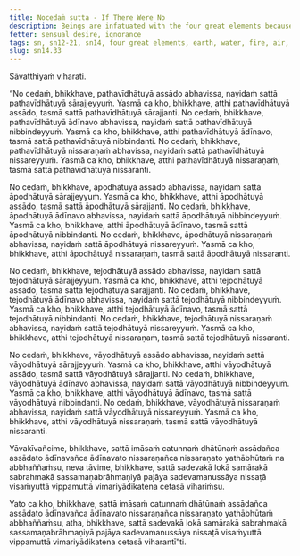 ```yaml
---
title: Nocedaṁ sutta - If There Were No
description: Beings are infatuated with the four great elements because of the gratification in them, become disenchanted with them because of the drawback, and escape from them because there is an escape.
fetter: sensual desire, ignorance
tags: sn, sn12-21, sn14, four great elements, earth, water, fire, air, gratification, drawback, escape, disenchantment, infatuation, disentanglement, liberation, boundless mind, release
slug: sn14.33
---
```


Sāvatthiyaṁ viharati.

“No cedaṁ, bhikkhave, pathavīdhātuyā assādo abhavissa, nayidaṁ sattā pathavīdhātuyā sārajjeyyuṁ. Yasmā ca kho, bhikkhave, atthi pathavīdhātuyā assādo, tasmā sattā pathavīdhātuyā sārajjanti. No cedaṁ, bhikkhave, pathavīdhātuyā ādīnavo abhavissa, nayidaṁ sattā pathavīdhātuyā nibbindeyyuṁ. Yasmā ca kho, bhikkhave, atthi pathavīdhātuyā ādīnavo, tasmā sattā pathavīdhātuyā nibbindanti. No cedaṁ, bhikkhave, pathavīdhātuyā nissaraṇaṁ abhavissa, nayidaṁ sattā pathavīdhātuyā nissareyyuṁ. Yasmā ca kho, bhikkhave, atthi pathavīdhātuyā nissaraṇaṁ, tasmā sattā pathavīdhātuyā nissaranti.

No cedaṁ, bhikkhave, āpodhātuyā assādo abhavissa, nayidaṁ sattā āpodhātuyā sārajjeyyuṁ. Yasmā ca kho, bhikkhave, atthi āpodhātuyā assādo, tasmā sattā āpodhātuyā sārajjanti. No cedaṁ, bhikkhave, āpodhātuyā ādīnavo abhavissa, nayidaṁ sattā āpodhātuyā nibbindeyyuṁ. Yasmā ca kho, bhikkhave, atthi āpodhātuyā ādīnavo, tasmā sattā āpodhātuyā nibbindanti. No cedaṁ, bhikkhave, āpodhātuyā nissaraṇaṁ abhavissa, nayidaṁ sattā āpodhātuyā nissareyyuṁ. Yasmā ca kho, bhikkhave, atthi āpodhātuyā nissaraṇaṁ, tasmā sattā āpodhātuyā nissaranti.

No cedaṁ, bhikkhave, tejodhātuyā assādo abhavissa, nayidaṁ sattā tejodhātuyā sārajjeyyuṁ. Yasmā ca kho, bhikkhave, atthi tejodhātuyā assādo, tasmā sattā tejodhātuyā sārajjanti. No cedaṁ, bhikkhave, tejodhātuyā ādīnavo abhavissa, nayidaṁ sattā tejodhātuyā nibbindeyyuṁ. Yasmā ca kho, bhikkhave, atthi tejodhātuyā ādīnavo, tasmā sattā tejodhātuyā nibbindanti. No cedaṁ, bhikkhave, tejodhātuyā nissaraṇaṁ abhavissa, nayidaṁ sattā tejodhātuyā nissareyyuṁ. Yasmā ca kho, bhikkhave, atthi tejodhātuyā nissaraṇaṁ, tasmā sattā tejodhātuyā nissaranti.

No cedaṁ, bhikkhave, vāyodhātuyā assādo abhavissa, nayidaṁ sattā vāyodhātuyā sārajjeyyuṁ. Yasmā ca kho, bhikkhave, atthi vāyodhātuyā assādo, tasmā sattā vāyodhātuyā sārajjanti. No cedaṁ, bhikkhave, vāyodhātuyā ādīnavo abhavissa, nayidaṁ sattā vāyodhātuyā nibbindeyyuṁ. Yasmā ca kho, bhikkhave, atthi vāyodhātuyā ādīnavo, tasmā sattā vāyodhātuyā nibbindanti. No cedaṁ, bhikkhave, vāyodhātuyā nissaraṇaṁ abhavissa, nayidaṁ sattā vāyodhātuyā nissareyyuṁ. Yasmā ca kho, bhikkhave, atthi vāyodhātuyā nissaraṇaṁ, tasmā sattā vāyodhātuyā nissaranti.

Yāvakīvañcime, bhikkhave, sattā imāsaṁ catunnaṁ dhātūnaṁ assādañca assādato ādīnavañca ādīnavato nissaraṇañca nissaraṇato yathābhūtaṁ na abbhaññaṁsu, neva tāvime, bhikkhave, sattā sadevakā lokā samārakā sabrahmakā sassamaṇabrāhmaṇiyā pajāya sadevamanussāya nissaṭā visaṁyuttā vippamuttā vimariyādikatena cetasā vihariṁsu.

Yato ca kho, bhikkhave, sattā imāsaṁ catunnaṁ dhātūnaṁ assādañca assādato ādīnavañca ādīnavato nissaraṇañca nissaraṇato yathābhūtaṁ abbhaññaṁsu, atha, bhikkhave, sattā sadevakā lokā samārakā sabrahmakā sassamaṇabrāhmaṇiyā pajāya sadevamanussāya nissaṭā visaṁyuttā vippamuttā vimariyādikatena cetasā viharantī”ti.
